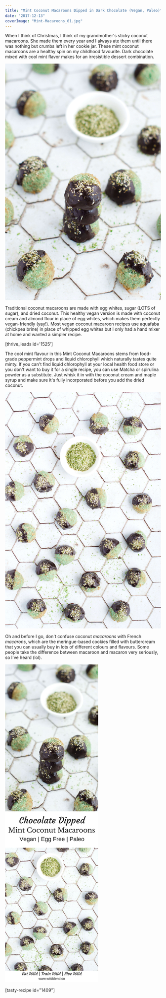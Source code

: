 ```yaml
---
title: "Mint Coconut Macaroons Dipped in Dark Chocolate (Vegan, Paleo)"
date: "2017-12-13"
coverImage: "Mint-Macaroons_01.jpg"
---
```


When I think of Christmas, I think of my grandmother's sticky coconut macaroons. She made them every year and I always ate them until there was nothing but crumbs left in her cookie jar. These mint coconut macaroons are a healthy spin on my childhood favourite. Dark chocolate mixed with cool mint flavor makes for an irresistible dessert combination.

![Mint Macaroons](images/MintMacaroons_02.jpg)

Traditional coconut macaroons are made with egg whites, sugar (LOTS of sugar), and dried coconut. This healthy vegan version is made with coconut cream and almond flour in place of egg whites, which makes them perfectly vegan-friendly (yay!). Most vegan coconut macaroon recipes use aquafaba (chickpea brine) in place of whipped egg whites but I only had a hand mixer at home and wanted a simpler recipe.

\[thrive\_leads id='1525'\]

The cool mint flavour in this Mint Coconut Macaroons stems from food-grade peppermint drops and liquid chlorophyll which naturally tastes quite minty. If you can't find liquid chlorophyll at your local health food store or you don't want to buy it for a single recipe, you can use Matcha or spirulina powder as a substitute. Just whisk it in with the coconut cream and maple syrup and make sure it's fully incorporated before you add the dried coconut.

![Mint Macaroons](images/MintMacaroons_04.jpg)

Oh and before I go, don't confuse coconut _macaroons_ with French _macarons_, which are the meringue-based cookies filled with buttercream that you can usually buy in lots of different colours and flavours. Some people take the difference between macaroon and macaron very seriously, so I've heard (lol).

![Mint Macaroons](images/Pin-Mint-Macaroons.jpg)

\[tasty-recipe id="1409"\]
